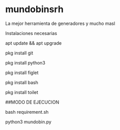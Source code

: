 # mundobinsrh
La mejor herramienta de generadores y mucho masl

Instalaciones necesarias

apt update && apt upgrade

pkg install git

pkg install python3

pkg install figlet

pkg install bash

pkg install toilet

##MODO DE EJECUCION


bash requirement.sh

python3 mundobin.py
